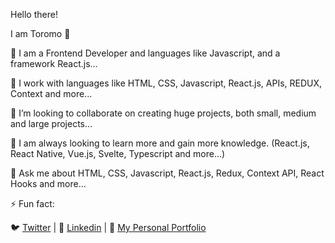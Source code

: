 Hello there! 

I am Toromo 👋

🌱 I am a Frontend Developer and languages like Javascript, and a framework React.js...

🔭 I work with languages like HTML, CSS, Javascript, React.js, APIs, REDUX, Context and more...

👯 I’m looking to collaborate on creating huge projects, both small, medium and large projects...

🤔 I am always looking to learn more and gain more knowledge. (React.js, React Native, Vue.js, Svelte, Typescript and more...)

💬 Ask me about HTML, CSS, Javascript, React.js, Redux, Context API, React Hooks and more...

⚡ Fun fact:

🐦 [Twitter](https://twitter.com/teemezzy) | 👔 [Linkedin](https://linkedin.com/in/toromo) | :briefcase: [My Personal Portfolio](https://torth.dev)
